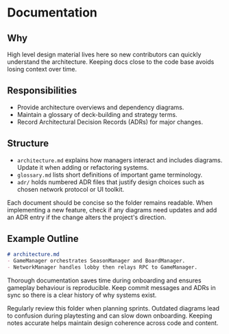 # Documentation

## Why
High level design material lives here so new contributors can quickly understand the architecture. Keeping docs close to the code base avoids losing context over time.

## Responsibilities
- Provide architecture overviews and dependency diagrams.
- Maintain a glossary of deck-building and strategy terms.
- Record Architectural Decision Records (ADRs) for major changes.

## Structure
- `architecture.md` explains how managers interact and includes diagrams. Update it when adding or refactoring systems.
- `glossary.md` lists short definitions of important game terminology.
- `adr/` holds numbered ADR files that justify design choices such as chosen network protocol or UI toolkit.

Each document should be concise so the folder remains readable. When implementing a new feature, check if any diagrams need updates and add an ADR entry if the change alters the project's direction.

## Example Outline
```md
# architecture.md
- GameManager orchestrates SeasonManager and BoardManager.
- NetworkManager handles lobby then relays RPC to GameManager.
```

Thorough documentation saves time during onboarding and ensures gameplay behaviour is reproducible. Keep commit messages and ADRs in sync so there is a clear history of why systems exist.

Regularly review this folder when planning sprints. Outdated diagrams lead to confusion during playtesting and can slow down onboarding. Keeping notes accurate helps maintain design coherence across code and content.
